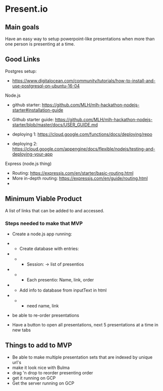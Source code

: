 # Present.io

## Main goals

Have an easy way to setup powerpoint-like presentations when more than one person is presenting at a time.

## Good Links

Postgres setup:
- https://www.digitalocean.com/community/tutorials/how-to-install-and-use-postgresql-on-ubuntu-16-04

Node.js
- github starter: https://github.com/MLH/mlh-hackathon-nodejs-starter#installation-guide
- Github starter guide: https://github.com/MLH/mlh-hackathon-nodejs-starter/blob/master/docs/USER_GUIDE.md


- deploying 1: https://cloud.google.com/functions/docs/deploying/repo
- deploying 2: https://cloud.google.com/appengine/docs/flexible/nodejs/testing-and-deploying-your-app

Express (node.js thing)
- Routing: https://expressjs.com/en/starter/basic-routing.html
- More in-depth routing: https://expressjs.com/en/guide/routing.html
-

## Minimum Viable Product

A list of links that can be added to and accessed.

### Steps needed to make that MVP

- Create a node.js app running:
- - Create database with entries:
- - - Session: -> list of presentios
- - - Each presentio: Name, link, order

- - Add info to database from inputText in html
- - - need name, link

- be able to re-order presentations
- Have a button to open all presentations, next 5 presentations at a time in new tabs

## Things to add to MVP

- Be able to make multiple presentation sets that are indexed by unique url's
- make it look nice with Bulma
- drag 'n drop to reorder presenting order
- get it running on GCP
- Get the server running on GCP